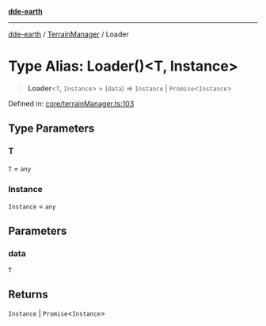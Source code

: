 [**dde-earth**](../../../../README.md)

***

[dde-earth](../../../../globals.md) / [TerrainManager](../README.md) / Loader

# Type Alias: Loader()\<T, Instance\>

> **Loader**\<`T`, `Instance`\> = (`data`) => `Instance` \| `Promise`\<`Instance`\>

Defined in: [core/terrainManager.ts:103](https://github.com/dde-platform/dde-earth/blob/71bf8cd183d78890e103803e0d8bb92050729fda/packages/dde-earth/src/core/terrainManager.ts#L103)

## Type Parameters

### T

`T` = `any`

### Instance

`Instance` = `any`

## Parameters

### data

`T`

## Returns

`Instance` \| `Promise`\<`Instance`\>
